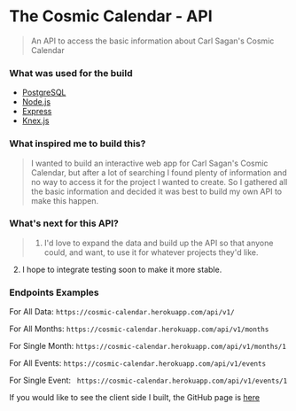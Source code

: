 # The Cosmic Calendar - API

> An API to access the basic information about Carl Sagan's Cosmic Calendar

### What was used for the build

- [PostgreSQL](https://www.postgresql.org/)
- [Node.js](https://nodejs.org/en/)
- [Express](http://expressjs.com/)
- [Knex.js](http://knexjs.org/)

### What inspired me to build this?

> I wanted to build an interactive web app for Carl Sagan's Cosmic Calendar, but after a lot of searching I found plenty of information and no way to access it for the project I wanted to create.  So I gathered all the basic information and decided it was best to build my own API to make this happen.

### What's next for this API?

> 1. I'd love to expand the data and build up the API so that anyone could, and want, to use it for whatever projects they'd like.
2. I hope to integrate testing soon to make it more stable.

### Endpoints Examples

For All Data:
`https://cosmic-calendar.herokuapp.com/api/v1/`


For All Months:
`https://cosmic-calendar.herokuapp.com/api/v1/months`

For Single Month:
`https://cosmic-calendar.herokuapp.com/api/v1/months/1`

For All Events:
`https://cosmic-calendar.herokuapp.com/api/v1/events`

For Single Event: ` https://cosmic-calendar.herokuapp.com/api/v1/events/1`

If you would like to see the client side I built, the GitHub page is [here](https://github.com/brandonb81/The-Cosmic-Calendar-Client)
